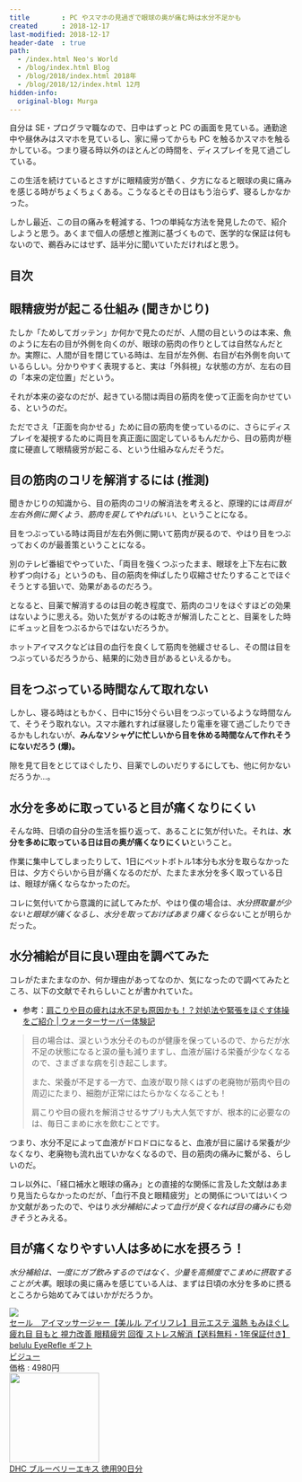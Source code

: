 ```yaml
---
title        : PC やスマホの見過ぎで眼球の奥が痛む時は水分不足かも
created      : 2018-12-17
last-modified: 2018-12-17
header-date  : true
path:
  - /index.html Neo's World
  - /blog/index.html Blog
  - /blog/2018/index.html 2018年
  - /blog/2018/12/index.html 12月
hidden-info:
  original-blog: Murga
---
```


自分は SE・プログラマ職なので、日中はずっと PC の画面を見ている。通勤途中や昼休みはスマホを見ているし、家に帰ってからも PC を触るかスマホを触るかしている。つまり寝る時以外のほとんどの時間を、ディスプレイを見て過ごしている。

この生活を続けているとさすがに眼精疲労が酷く、夕方になると眼球の奥に痛みを感じる時がちょくちょくある。こうなるとその日はもう治らず、寝るしかなかった。

しかし最近、この目の痛みを軽減する、1つの単純な方法を発見したので、紹介しようと思う。あくまで個人の感想と推測に基づくもので、医学的な保証は何もないので、鵜呑みにはせず、話半分に聞いていただければと思う。

## 目次

## 眼精疲労が起こる仕組み (聞きかじり)

たしか「ためしてガッテン」か何かで見たのだが、人間の目というのは本来、魚のように左右の目が外側を向くのが、眼球の筋肉の作りとしては自然なんだとか。実際に、人間が目を閉じている時は、左目が左外側、右目が右外側を向いているらしい。分かりやすく表現すると、実は「外斜視」な状態の方が、左右の目の「本来の定位置」だという。

それが本来の姿なのだが、起きている間は両目の筋肉を使って正面を向かせている、というのだ。

ただでさえ「正面を向かせる」ために目の筋肉を使っているのに、さらにディスプレイを凝視するために両目を真正面に固定しているもんだから、目の筋肉が極度に硬直して眼精疲労が起こる、という仕組みなんだそうだ。

## 目の筋肉のコリを解消するには (推測)

聞きかじりの知識から、目の筋肉のコリの解消法を考えると、原理的には*両目が左右外側に開くよう、筋肉を戻してやればいい*、ということになる。

目をつぶっている時は両目が左右外側に開いて筋肉が戻るので、やはり目をつぶっておくのが最善策ということになる。

別のテレビ番組でやっていた、「両目を強くつぶったまま、眼球を上下左右に数秒ずつ向ける」というのも、目の筋肉を伸ばしたり収縮させたりすることでほぐそうとする狙いで、効果があるのだろう。

となると、目薬で解消するのは目の乾き程度で、筋肉のコリをほぐすほどの効果はないように思える。効いた気がするのは乾きが解消したことと、目薬をした時にギュッと目をつぶるからではないだろうか。

ホットアイマスクなどは目の血行を良くして筋肉を弛緩させるし、その間は目をつぶっているだろうから、結果的に効き目があるといえるかも。

## 目をつぶっている時間なんて取れない

しかし、寝る時はともかく、日中に15分ぐらい目をつぶっているような時間なんて、そうそう取れない。スマホ離れすれば昼寝したり電車を寝て過ごしたりできるかもしれないが、**みんなソシャゲに忙しいから目を休める時間なんて作れそうにないだろう (爆)。**

隙を見て目をとじてほぐしたり、目薬でしのいだりするにしても、他に何かないだろうか…。

## 水分を多めに取っていると目が痛くなりにくい

そんな時、日頃の自分の生活を振り返って、あることに気が付いた。それは、**水分を多めに取っている日は目の奥が痛くなりにくい**ということ。

作業に集中してしまったりして、1日にペットボトル1本分も水分を取らなかった日は、夕方ぐらいから目が痛くなるのだが、たまたま水分を多く取っている日は、眼球が痛くならなかったのだ。

コレに気付いてから意識的に試してみたが、やはり僕の場合は、*水分摂取量が少ないと眼球が痛くなるし、水分を取っておけばあまり痛くならない*ことが明らかだった。

## 水分補給が目に良い理由を調べてみた

コレがたまたまなのか、何か理由があってなのか、気になったので調べてみたところ、以下の文献でそれらしいことが書かれていた。

- 参考：[肩こりや目の疲れは水不足も原因かも！？対処法や緊張をほぐす体操をご紹介 | ウォーターサーバー体験記](https://water-server-first.com/health/katakori-menotukare)

> 目の場合は、涙という水分そのものが健康を保っているので、からだが水不足の状態になると涙の量も減りますし、血液が届ける栄養が少なくなるので、さまざまな病を引き起こします。
> 
> また、栄養が不足する一方で、血液が取り除くはずの老廃物が筋肉や目の周辺にたまり、細胞が正常にはたらかなくなることも！
> 
> 肩こりや目の疲れを解消させるサプリも大人気ですが、根本的に必要なのは、毎日こまめに水を飲むことです。

つまり、水分不足によって血液がドロドロになると、血液が目に届ける栄養が少なくなり、老廃物も流れ出ていかなくなるので、目の筋肉の痛みに繋がる、らしいのだ。

コレ以外に、「経口補水と眼球の痛み」との直接的な関係に言及した文献はあまり見当たらなかったのだが、「血行不良と眼精疲労」との関係についてはいくつか文献があったので、やはり*水分補給によって血行が良くなれば目の痛みにも効きそう*とみえる。

## 目が痛くなりやすい人は多めに水を摂ろう！

*水分補給は、一度にガブ飲みするのではなく、少量を高頻度でこまめに摂取することが大事*。眼球の奥に痛みを感じている人は、まずは日頃の水分を多めに摂るところから始めてみてはいかがだろうか。

<div class="ad-rakuten">
  <div class="ad-rakuten-image">
    <a href="https://hb.afl.rakuten.co.jp/hgc/g00sk2o2.waxyc1a6.g00sk2o2.waxyd3da/?pc=https%3A%2F%2Fitem.rakuten.co.jp%2Fbi-jou%2Fbelulu-eyerefle%2F&amp;m=http%3A%2F%2Fm.rakuten.co.jp%2Fbi-jou%2Fi%2F10000109%2F">
      <img src="https://thumbnail.image.rakuten.co.jp/@0_mall/bi-jou/cabinet/eyecareset/eyerefle5_lp01.jpg?_ex=128x128">
    </a>
  </div>
  <div class="ad-rakuten-info">
    <div class="ad-rakuten-title">
      <a href="https://hb.afl.rakuten.co.jp/hgc/g00sk2o2.waxyc1a6.g00sk2o2.waxyd3da/?pc=https%3A%2F%2Fitem.rakuten.co.jp%2Fbi-jou%2Fbelulu-eyerefle%2F&amp;m=http%3A%2F%2Fm.rakuten.co.jp%2Fbi-jou%2Fi%2F10000109%2F">セール　アイマッサージャー【美ルル アイリフレ】目元エステ 温熱 もみほぐし 疲れ目 目もと 視力改善 眼精疲労 回復 ストレス解消【送料無料・1年保証付き】belulu EyeRefle ギフト</a>
    </div>
    <div class="ad-rakuten-shop">
      <a href="https://hb.afl.rakuten.co.jp/hgc/g00sk2o2.waxyc1a6.g00sk2o2.waxyd3da/?pc=https%3A%2F%2Fwww.rakuten.co.jp%2Fbi-jou%2F&amp;m=http%3A%2F%2Fm.rakuten.co.jp%2Fbi-jou%2F">ビジュー</a>
    </div>
    <div class="ad-rakuten-price">価格 : 4980円</div>
  </div>
</div>

<div class="ad-amazon">
  <div class="ad-amazon-image">
    <a href="https://www.amazon.co.jp/dp/B0177IZ4XA?tag=neos21-22&amp;linkCode=osi&amp;th=1&amp;psc=1">
      <img src="https://m.media-amazon.com/images/I/51ESGWotVHL._SL160_.jpg" width="160" height="160">
    </a>
  </div>
  <div class="ad-amazon-info">
    <div class="ad-amazon-title">
      <a href="https://www.amazon.co.jp/dp/B0177IZ4XA?tag=neos21-22&amp;linkCode=osi&amp;th=1&amp;psc=1">DHC ブルーベリーエキス 徳用90日分</a>
    </div>
  </div>
</div>
